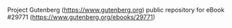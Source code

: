 Project Gutenberg (https://www.gutenberg.org) public repository for eBook #29771 (https://www.gutenberg.org/ebooks/29771)
